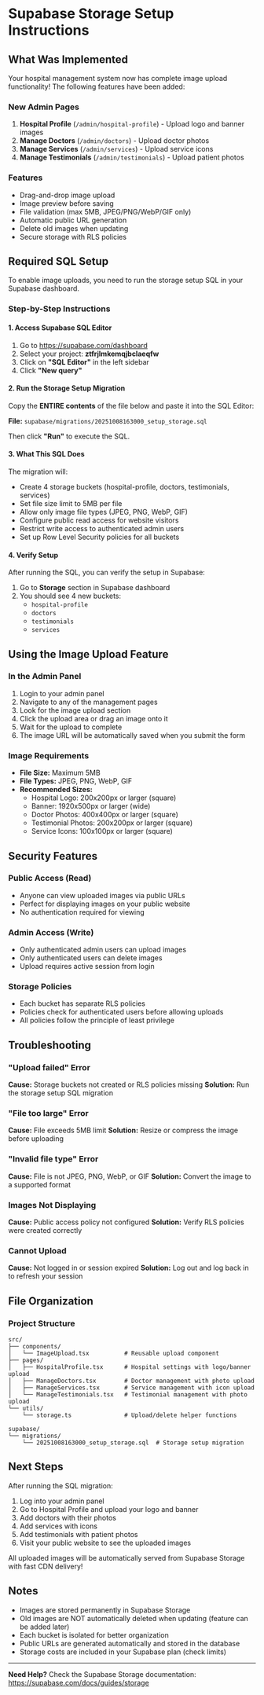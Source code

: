 # Supabase Storage Setup Instructions

## What Was Implemented

Your hospital management system now has complete image upload functionality! The following features have been added:

### New Admin Pages
1. **Hospital Profile** (`/admin/hospital-profile`) - Upload logo and banner images
2. **Manage Doctors** (`/admin/doctors`) - Upload doctor photos
3. **Manage Services** (`/admin/services`) - Upload service icons
4. **Manage Testimonials** (`/admin/testimonials`) - Upload patient photos

### Features
- Drag-and-drop image upload
- Image preview before saving
- File validation (max 5MB, JPEG/PNG/WebP/GIF only)
- Automatic public URL generation
- Delete old images when updating
- Secure storage with RLS policies

## Required SQL Setup

To enable image uploads, you need to run the storage setup SQL in your Supabase dashboard.

### Step-by-Step Instructions

#### 1. Access Supabase SQL Editor

1. Go to https://supabase.com/dashboard
2. Select your project: **ztfrjlmkemqjbclaeqfw**
3. Click on **"SQL Editor"** in the left sidebar
4. Click **"New query"**

#### 2. Run the Storage Setup Migration

Copy the **ENTIRE contents** of the file below and paste it into the SQL Editor:

**File:** `supabase/migrations/20251008163000_setup_storage.sql`

Then click **"Run"** to execute the SQL.

#### 3. What This SQL Does

The migration will:
- Create 4 storage buckets (hospital-profile, doctors, testimonials, services)
- Set file size limit to 5MB per file
- Allow only image file types (JPEG, PNG, WebP, GIF)
- Configure public read access for website visitors
- Restrict write access to authenticated admin users
- Set up Row Level Security policies for all buckets

#### 4. Verify Setup

After running the SQL, you can verify the setup in Supabase:

1. Go to **Storage** section in Supabase dashboard
2. You should see 4 new buckets:
   - `hospital-profile`
   - `doctors`
   - `testimonials`
   - `services`

## Using the Image Upload Feature

### In the Admin Panel

1. Login to your admin panel
2. Navigate to any of the management pages
3. Look for the image upload section
4. Click the upload area or drag an image onto it
5. Wait for the upload to complete
6. The image URL will be automatically saved when you submit the form

### Image Requirements

- **File Size:** Maximum 5MB
- **File Types:** JPEG, PNG, WebP, GIF
- **Recommended Sizes:**
  - Hospital Logo: 200x200px or larger (square)
  - Banner: 1920x500px or larger (wide)
  - Doctor Photos: 400x400px or larger (square)
  - Testimonial Photos: 200x200px or larger (square)
  - Service Icons: 100x100px or larger (square)

## Security Features

### Public Access (Read)
- Anyone can view uploaded images via public URLs
- Perfect for displaying images on your public website
- No authentication required for viewing

### Admin Access (Write)
- Only authenticated admin users can upload images
- Only authenticated users can delete images
- Upload requires active session from login

### Storage Policies
- Each bucket has separate RLS policies
- Policies check for authenticated users before allowing uploads
- All policies follow the principle of least privilege

## Troubleshooting

### "Upload failed" Error
**Cause:** Storage buckets not created or RLS policies missing
**Solution:** Run the storage setup SQL migration

### "File too large" Error
**Cause:** File exceeds 5MB limit
**Solution:** Resize or compress the image before uploading

### "Invalid file type" Error
**Cause:** File is not JPEG, PNG, WebP, or GIF
**Solution:** Convert the image to a supported format

### Images Not Displaying
**Cause:** Public access policy not configured
**Solution:** Verify RLS policies were created correctly

### Cannot Upload
**Cause:** Not logged in or session expired
**Solution:** Log out and log back in to refresh your session

## File Organization

### Project Structure
```
src/
├── components/
│   └── ImageUpload.tsx          # Reusable upload component
├── pages/
│   ├── HospitalProfile.tsx      # Hospital settings with logo/banner upload
│   ├── ManageDoctors.tsx        # Doctor management with photo upload
│   ├── ManageServices.tsx       # Service management with icon upload
│   └── ManageTestimonials.tsx   # Testimonial management with photo upload
└── utils/
    └── storage.ts               # Upload/delete helper functions

supabase/
└── migrations/
    └── 20251008163000_setup_storage.sql  # Storage setup migration
```

## Next Steps

After running the SQL migration:

1. Log into your admin panel
2. Go to Hospital Profile and upload your logo and banner
3. Add doctors with their photos
4. Add services with icons
5. Add testimonials with patient photos
6. Visit your public website to see the uploaded images

All uploaded images will be automatically served from Supabase Storage with fast CDN delivery!

## Notes

- Images are stored permanently in Supabase Storage
- Old images are NOT automatically deleted when updating (feature can be added later)
- Each bucket is isolated for better organization
- Public URLs are generated automatically and stored in the database
- Storage costs are included in your Supabase plan (check limits)

---

**Need Help?** Check the Supabase Storage documentation: https://supabase.com/docs/guides/storage
